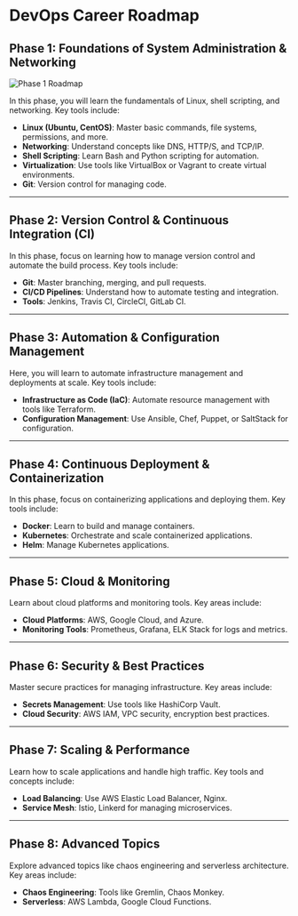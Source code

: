 # DevOps Career Roadmap

## Phase 1: Foundations of System Administration & Networking
![Phase 1 Roadmap](./images/phase1_foundations.png)

In this phase, you will learn the fundamentals of Linux, shell scripting, and networking. Key tools include:
- **Linux (Ubuntu, CentOS)**: Master basic commands, file systems, permissions, and more.
- **Networking**: Understand concepts like DNS, HTTP/S, and TCP/IP.
- **Shell Scripting**: Learn Bash and Python scripting for automation.
- **Virtualization**: Use tools like VirtualBox or Vagrant to create virtual environments.
- **Git**: Version control for managing code.
  
---

## Phase 2: Version Control & Continuous Integration (CI)

In this phase, focus on learning how to manage version control and automate the build process. Key tools include:
- **Git**: Master branching, merging, and pull requests.
- **CI/CD Pipelines**: Understand how to automate testing and integration.
- **Tools**: Jenkins, Travis CI, CircleCI, GitLab CI.

---

## Phase 3: Automation & Configuration Management

Here, you will learn to automate infrastructure management and deployments at scale. Key tools include:
- **Infrastructure as Code (IaC)**: Automate resource management with tools like Terraform.
- **Configuration Management**: Use Ansible, Chef, Puppet, or SaltStack for configuration.

---

## Phase 4: Continuous Deployment & Containerization

In this phase, focus on containerizing applications and deploying them. Key tools include:
- **Docker**: Learn to build and manage containers.
- **Kubernetes**: Orchestrate and scale containerized applications.
- **Helm**: Manage Kubernetes applications.
  
---

## Phase 5: Cloud & Monitoring

Learn about cloud platforms and monitoring tools. Key areas include:
- **Cloud Platforms**: AWS, Google Cloud, and Azure.
- **Monitoring Tools**: Prometheus, Grafana, ELK Stack for logs and metrics.
  
---

## Phase 6: Security & Best Practices

Master secure practices for managing infrastructure. Key areas include:
- **Secrets Management**: Use tools like HashiCorp Vault.
- **Cloud Security**: AWS IAM, VPC security, encryption best practices.

---

## Phase 7: Scaling & Performance

Learn how to scale applications and handle high traffic. Key tools and concepts include:
- **Load Balancing**: Use AWS Elastic Load Balancer, Nginx.
- **Service Mesh**: Istio, Linkerd for managing microservices.

---

## Phase 8: Advanced Topics

Explore advanced topics like chaos engineering and serverless architecture. Key areas include:
- **Chaos Engineering**: Tools like Gremlin, Chaos Monkey.
- **Serverless**: AWS Lambda, Google Cloud Functions.

